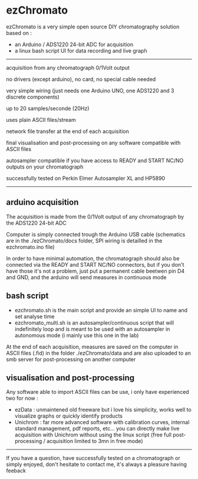 # ezChromato

ezChromato is a very simple open source DIY chromatography solution based on :

- an Arduino / ADS1220 24-bit ADC for acquisition
- a linux bash script UI for data recording and live graph

---

acquisition from any chromatograph 0/1Volt output

no drivers (except arduino), no card, no special cable needed

very simple wiring (just needs one Arduino UNO, one ADS1220 and 3 discrete components)

up to 20 samples/seconde (20Hz)

uses plain ASCII files/stream

network file transfer at the end of each acquisition

final visualisation and post-processing on any software compatible with ASCII files

autosampler compatible if you have access to READY and START NC/NO outputs on your chromatograph

successfully tested on Perkin Elmer Autosampler XL and HP5890

---

## arduino acquisition

The acquisition is made from the 0/1Volt output of any chromatograph by the ADS1220 24-bit ADC

Computer is simply connected trough the Arduino USB cable (schematics are in the ./ezChromato/docs folder, SPI wiring is detailled in the ezchromato.ino file)

In order to have minimal automation, the chromatograph should also be connected via the READY and START NC/NO connectors, but if you don't have those it's not a problem, just put a permanent cable beetwen pin D4 and GND, and the arduino will send measures in continuous mode

## bash script

- ezchromato.sh is the main script and provide an simple UI to name and set analyse time
- ezchromato_multi.sh is an autosampler/continuous script that will indefinitely loop and is meant to be used with an autosampler in autonomous mode (i mainly use this one in the lab)

At the end of each acquisition, measures are saved on the computer in ASCII files (.fid) in the folder ./ezChromato/data and are also uploaded to an smb server for post-processing on another computer

## visualisation and post-processing

Any software able to import ASCII files can be use, i only have experienced two for now :
 
- ezData : unmaintened old freeware but i love his simplicity, works well to visualize graphs or quickly identify products
- Unichrom : far more advanced software with calibration curves, internal standard management, pdf reports, etc...
you can directly make live acquisition with Unichrom without using the linux script (free full post-processing / acquisition limited to 3mn in free mode)

---

If you have a question, have successfully tested on a chromatograph or simply enjoyed, don't hesitate to contact me, it's always a pleasure having feeback
